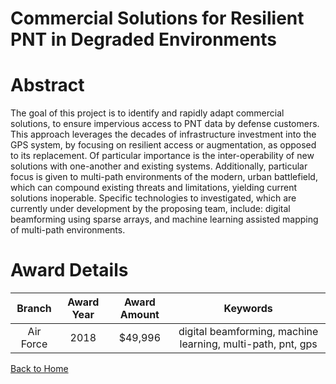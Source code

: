 
Commercial Solutions for Resilient PNT in Degraded Environments
===============================================================

# Abstract


The goal of this project is to identify and rapidly adapt commercial solutions, to ensure impervious access to PNT data by defense customers. This approach leverages the decades of infrastructure investment into the GPS system, by focusing on resilient access or augmentation, as opposed to its replacement. Of particular importance is the inter-operability of new solutions with one-another and existing systems. Additionally, particular focus is given to multi-path environments of the modern, urban battlefield, which can compound existing threats and limitations, yielding current solutions inoperable. Specific technologies to investigated, which are currently under development by the proposing team, include: digital beamforming using sparse arrays, and machine learning assisted mapping of multi-path environments.  

# Award Details

|Branch|Award Year|Award Amount|Keywords|
| :---: | :---: | :---: | :---: |
|Air Force|2018|$49,996|digital beamforming, machine learning, multi-path, pnt, gps|
  
  


[Back to Home](https://github.com/chrischow/dod_sbir_awards#1434)